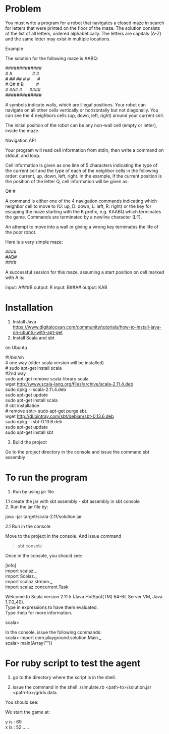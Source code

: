 # Problem

You must write a program for a robot that navigates a closed maze in search for letters that were printed on the
floor of the maze. The solution consists of the list of all letters, ordered alphabetically. The letters are
capitals (A-Z) and the same letter may exist in multiple locations.

Example

The solution for the following maze is AABQ:

\#############  
\#   A&nbsp;&nbsp;&nbsp;&nbsp;&nbsp;&nbsp;&nbsp;&nbsp;&nbsp;&nbsp;&nbsp;&nbsp;&nbsp;&nbsp;&nbsp;&nbsp;#   #  
\# ## ## # # &nbsp;&nbsp;&nbsp;&nbsp;&nbsp;#  
\# Q# #   B  &nbsp;&nbsp;&nbsp;&nbsp;&nbsp;&nbsp;&nbsp;&nbsp;&nbsp;#  
\#  #A# # &nbsp;&nbsp;&nbsp;&nbsp;&nbsp;####  
\#############  

\# symbols indicate walls, which are illegal positions. Your robot can navigate on all other cells vertically or
horizontally but not diagonally. You can see the 4 neighbors cells (up, down, left, right) around your current cell.

The initial position of the robot can be any non-wall cell (empty or letter), inside the maze.

Navigation API

Your program will read cell information from stdin, then write a command on stdout, and loop.

Cell information is given as one line of 5 characters indicating the type of the current cell and the type of each
of the neighbor cells in the following order: current, up, down, left, right. In the example, if the current position
is the position of the letter Q, cell information will be given as:

Q#  #

A command is either one of the 4 navigation commands indicating which neighbor cell to move to
(U: up, D: down, L: left, R: right) or the key for escaping the maze starting with the K prefix, e.g. KAABQ which
terminates the game. Commands are terminated by a newline character (LF).

An attempt to move into a wall or giving a wrong key terminates the life of the poor robot.

Here is a very simple maze:

\####  
\#AB#  
\####  

A successful session for this maze, assuming a start position on cell marked with A is:

 input: A###B
output: R
 input: B##A#
output: KAB

# Installation

1. Install Java  
https://www.digitalocean.com/community/tutorials/how-to-install-java-on-ubuntu-with-apt-get  
2. Install Scala and sbt
  
on Ubuntu
  
\#!/bin/sh  
\# one way (older scala version will be installed)  
\# sudo apt-get install scala  
\#2nd way  
sudo apt-get remove scala-library scala  
wget http://www.scala-lang.org/files/archive/scala-2.11.4.deb  
sudo dpkg -i scala-2.11.4.deb  
sudo apt-get update  
sudo apt-get install scala  
\# sbt installation  
\# remove sbt:>  sudo apt-get purge sbt.  
wget http://dl.bintray.com/sbt/debian/sbt-0.13.6.deb  
sudo dpkg -i sbt-0.13.6.deb  
sudo apt-get update  
sudo apt-get install sbt  
  
3. Build the project  
  
Go to the project directory in the console and issue the command sbt assembly  

# To run the program

1. Run by using jar file  
  
1.1 create the jar with sbt assembly - sbt assembly in sbt console  
2. Run the jar file by:  
  
java -jar target/scala-2.11/solution.jar  
  
2.1 Run in the console  
  
Move to the project in the console.  And issue command  
  
>sbt console  
  
Once in the console, you should see:  
  
[info]  
import scalaz._  
import Scalaz._  
import scalaz.stream._  
import scalaz.concurrent.Task  

Welcome to Scala version 2.11.5 (Java HotSpot(TM) 64-Bit Server VM, Java 1.7.0_40).  
Type in expressions to have them evaluated.  
Type :help for more information.  
  
scala>
  
In the console, issue the following commands:  
scala> import com.playground.solution.Main._  
scala> main(Array(""))
  
# For ruby script to test the agent

1. go to the directory where the script is in the shell.

2. issue the command in the shell ./simulate.rb \<path-to\>/solution.jar \<path-to\>/grids.data.


You should see:

We start the game at:

y is : 69  
x is : 52
.....
